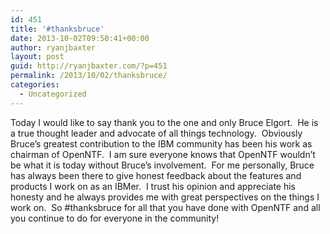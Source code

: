 ```yaml
---
id: 451
title: '#thanksbruce'
date: 2013-10-02T09:50:41+00:00
author: ryanjbaxter
layout: post
guid: http://ryanjbaxter.com/?p=451
permalink: /2013/10/02/thanksbruce/
categories:
  - Uncategorized
---
```

Today I would like to say thank you to the one and only Bruce Elgort.  He is a true thought leader and advocate of all things technology.  Obviously Bruce&#8217;s greatest contribution to the IBM community has been his work as chairman of OpenNTF.  I am sure everyone knows that OpenNTF wouldn&#8217;t be what it is today without Bruce&#8217;s involvement.  For me personally, Bruce has always been there to give honest feedback about the features and products I work on as an IBMer.  I trust his opinion and appreciate his honesty and he always provides me with great perspectives on the things I work on.  So #thanksbruce for all that you have done with OpenNTF and all you continue to do for everyone in the community!